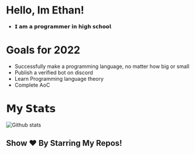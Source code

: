 # Hello, Im Ethan!

- 𝗜 𝗮𝗺 𝗮 𝗽𝗿𝗼𝗴𝗿𝗮𝗺𝗺𝗲𝗿 𝗶𝗻 𝗵𝗶𝗴𝗵 𝘀𝗰𝗵𝗼𝗼𝗹

# Goals for 2022
- Successfully make a programming language, no matter how big or small
- Publish a verified bot on discord
- Learn Programming language theory
- Complete AoC

# 𝗠𝘆 𝗦𝘁𝗮𝘁𝘀

![Github stats](https://github-readme-stats.vercel.app/api?username=classerase&show_icons=true&hide_border=true)

## Show ❤️ By Starring My Repos!
